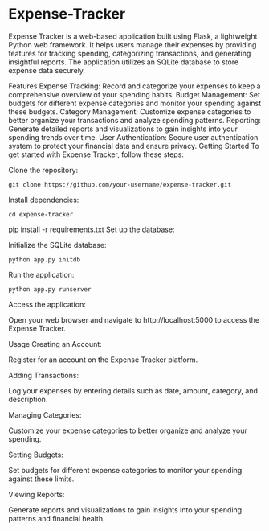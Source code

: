 # Expense-Tracker
Expense Tracker is a web-based application built using Flask, a lightweight Python web framework. It helps users manage their expenses by providing features for tracking spending, categorizing transactions, and generating insightful reports. The application utilizes an SQLite database to store expense data securely.

Features
Expense Tracking: Record and categorize your expenses to keep a comprehensive overview of your spending habits.
Budget Management: Set budgets for different expense categories and monitor your spending against these budgets.
Category Management: Customize expense categories to better organize your transactions and analyze spending patterns.
Reporting: Generate detailed reports and visualizations to gain insights into your spending trends over time.
User Authentication: Secure user authentication system to protect your financial data and ensure privacy.
Getting Started
To get started with Expense Tracker, follow these steps:

Clone the repository:

    git clone https://github.com/your-username/expense-tracker.git
Install dependencies:
 
    cd expense-tracker
pip install -r requirements.txt
Set up the database:

Initialize the SQLite database:

    python app.py initdb
Run the application:

    python app.py runserver
Access the application:

Open your web browser and navigate to http://localhost:5000 to access the Expense Tracker.

Usage
Creating an Account:

Register for an account on the Expense Tracker platform.

Adding Transactions:

Log your expenses by entering details such as date, amount, category, and description.

Managing Categories:

Customize your expense categories to better organize and analyze your spending.

Setting Budgets:

Set budgets for different expense categories to monitor your spending against these limits.

Viewing Reports:

Generate reports and visualizations to gain insights into your spending patterns and financial health.
